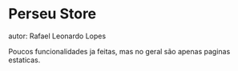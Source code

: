 # Perseu Store
autor: Rafael Leonardo Lopes

Poucos funcionalidades ja feitas, mas no geral são apenas paginas estaticas.